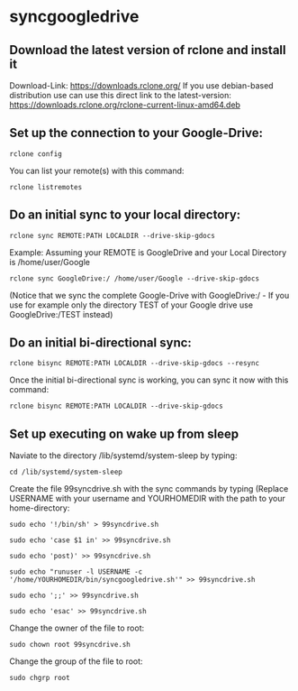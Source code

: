 # syncgoogledrive

## Download the latest version of rclone and install it

Download-Link:
https://downloads.rclone.org/
If you use debian-based distribution use can use this direct link to the latest-version:
https://downloads.rclone.org/rclone-current-linux-amd64.deb

## Set up the connection to your Google-Drive:

`rclone config`

You can list your remote(s) with this command:

`rclone listremotes`

## Do an initial sync to your local directory:

`rclone sync REMOTE:PATH LOCALDIR --drive-skip-gdocs`

Example:
Assuming your REMOTE is GoogleDrive and your Local Directory is /home/user/Google

`rclone sync GoogleDrive:/ /home/user/Google --drive-skip-gdocs`

(Notice that we sync the complete Google-Drive with GoogleDrive:/ - If you use for example only the directory TEST of your Google drive use GoogleDrive:/TEST instead)

## Do an initial bi-directional sync:

`rclone bisync REMOTE:PATH LOCALDIR --drive-skip-gdocs --resync`

Once the initial bi-directional sync is working, you can sync it now with this command:

`rclone bisync REMOTE:PATH LOCALDIR --drive-skip-gdocs`

## Set up executing on wake up from sleep

Naviate to the directory /lib/systemd/system-sleep by typing:

`cd /lib/systemd/system-sleep`

Create the file 99syncdrive.sh with the sync commands by typing (Replace USERNAME with your username and YOURHOMEDIR with the path to your home-directory:

`sudo echo '!/bin/sh' > 99syncdrive.sh`

`sudo echo 'case $1 in' >> 99syncdrive.sh`

`sudo echo 'post)' >> 99syncdrive.sh`

`sudo echo "runuser -l USERNAME -c '/home/YOURHOMEDIR/bin/syncgoogledrive.sh'" >> 99syncdrive.sh`

`sudo echo ';;' >> 99syncdrive.sh`

`sudo echo 'esac' >> 99syncdrive.sh`

Change the owner of the file to root:

`sudo chown root 99syncdrive.sh`

Change the group of the file to root:

`sudo chgrp root`
